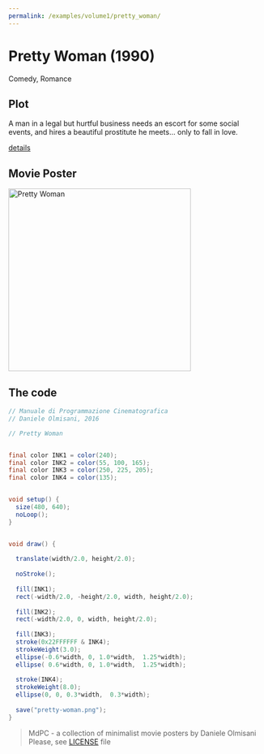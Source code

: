 ```yaml
---
permalink: /examples/volume1/pretty_woman/
---
```

# Pretty Woman (1990)

Comedy, Romance

## Plot
A man in a legal but hurtful business needs an escort for some social events, and hires a beautiful prostitute he meets... only to fall in love.

[details](https://www.imdb.com/title/tt0100405/)

## Movie Poster
<img src="pretty-woman.png"  width="360px" title="Pretty Woman">


## The code
```java
// Manuale di Programmazione Cinematografica
// Daniele Olmisani, 2016

// Pretty Woman


final color INK1 = color(240);
final color INK2 = color(55, 100, 165);
final color INK3 = color(250, 225, 205);
final color INK4 = color(135);


void setup() {
  size(480, 640);
  noLoop();
}


void draw() {
  
  translate(width/2.0, height/2.0);
  
  noStroke();
  
  fill(INK1);
  rect(-width/2.0, -height/2.0, width, height/2.0);
  
  fill(INK2);
  rect(-width/2.0, 0, width, height/2.0);
  
  fill(INK3);
  stroke(0x22FFFFFF & INK4);
  strokeWeight(3.0);
  ellipse(-0.6*width, 0, 1.0*width,  1.25*width);
  ellipse( 0.6*width, 0, 1.0*width,  1.25*width);
  
  stroke(INK4);
  strokeWeight(8.0);
  ellipse(0, 0, 0.3*width,  0.3*width);
  
  save("pretty-woman.png");
}
```

> MdPC - a collection of minimalist movie posters
> by Daniele Olmisani
> Please, see [LICENSE](../../../LICENSE) file
